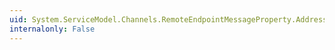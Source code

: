 ```yaml
---
uid: System.ServiceModel.Channels.RemoteEndpointMessageProperty.Address
internalonly: False
---
```

